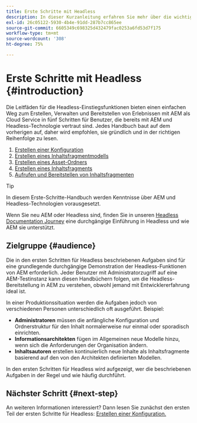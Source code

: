 ```yaml
---
title: Erste Schritte mit Headless
description: In dieser Kurzanleitung erfahren Sie mehr über die wichtigsten Funktionen von AEM as a Cloud Service Headless wie Inhaltsmodelle, Inhaltsfragmente und die GraphQL-API.
exl-id: 26c05122-5930-4b4e-91dd-287b7cc865ee
source-git-commit: 6605349c698325d432479fac0253a6fd53d7f175
workflow-type: tm+mt
source-wordcount: '308'
ht-degree: 75%

---
```


# Erste Schritte mit Headless {#introduction}

Die Leitfäden für die Headless-Einstiegsfunktionen bieten einen einfachen Weg zum Erstellen, Verwalten und Bereitstellen von Erlebnissen mit AEM als Cloud Service in fünf Schritten für Benutzer, die bereits mit AEM und Headless-Technologie vertraut sind. Jedes Handbuch baut auf dem vorherigen auf, daher wird empfohlen, sie gründlich und in der richtigen Reihenfolge zu lesen.

1. [Erstellen einer Konfiguration](create-configuration.md)
1. [Erstellen eines Inhaltsfragmentmodells](create-content-model.md)
1. [Erstellen eines Asset-Ordners](create-assets-folder.md)
1. [Erstellen eines Inhaltsfragments](create-content-fragment.md)
1. [Aufrufen und Bereitstellen von Inhaltsfragmenten](create-api-request.md)

>[!TIP]
>
>In diesem Erste-Schritte-Handbuch werden Kenntnisse über AEM und Headless-Technologien vorausgesetzt.
>
>Wenn Sie neu AEM oder Headless sind, finden Sie in unseren [Headless Documentation Journey](/help/journey-headless/home.md) eine durchgängige Einführung in Headless und wie AEM sie unterstützt.

## Zielgruppe {#audience}

Die in den ersten Schritten für Headless beschriebenen Aufgaben sind für eine grundlegende durchgängige Demonstration der Headless-Funktionen von AEM erforderlich. Jeder Benutzer mit Administratorzugriff auf eine AEM-Testinstanz kann diesen Handbüchern folgen, um die Headless-Bereitstellung in AEM zu verstehen, obwohl jemand mit Entwicklererfahrung ideal ist.

In einer Produktionssituation werden die Aufgaben jedoch von verschiedenen Personen unterschiedlich oft ausgeführt. Beispiel:

* **Administratoren** müssen die anfängliche Konfiguration und Ordnerstruktur für den Inhalt normalerweise nur einmal oder sporadisch einrichten.
* **Informationsarchitekten** fügen im Allgemeinen neue Modelle hinzu, wenn sich die Anforderungen der Organisation ändern.
* **Inhaltsautoren** erstellen kontinuierlich neue Inhalte als Inhaltsfragmente basierend auf den von den Architekten definierten Modellen.

In den ersten Schritten für Headless wird aufgezeigt, wer die beschriebenen Aufgaben in der Regel und wie häufig durchführt.

## Nächster Schritt {#next-step}

An weiteren Informationen interessiert? Dann lesen Sie zunächst den ersten Teil der ersten Schritte für Headless: [Erstellen einer Konfiguration.](create-configuration.md)
